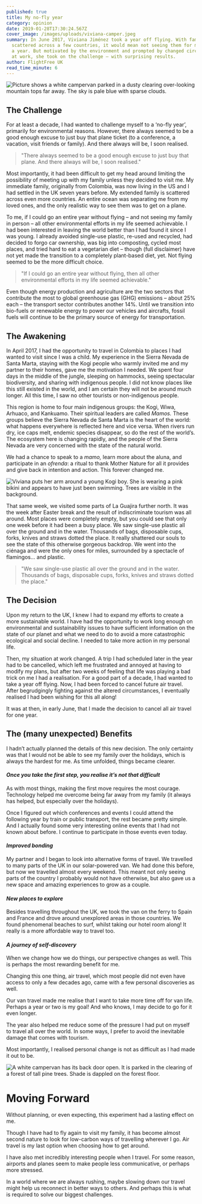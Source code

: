 ```yaml
---
published: true
title: My no-fly year
category: opinion
date: 2019-01-28T17:30:24.567Z
cover_image: /images/uploads/viviana-camper.jpeg
summary: In June 2017, Viviana Jiménez took a year off flying. With family
  scattered across a few countries, it would mean not seeing them for more than
  a year. But motivated by the environment and prompted by changed circumstances
  at work, she took on the challenge – with surprising results.
author: FlightFree UK
read_time_minute: 6
---
```

![Picture shows a white campervan parked in a dusty clearing over-looking mountain tops far away. The sky is pale blue with sparse clouds. ](/images/uploads/white-campervan-landscape.jpg)

## **The Challenge**

For at least a decade, I had wanted to challenge myself to a ‘no-fly year’, primarily for environmental reasons. However, there always seemed to be a good enough excuse to just buy that plane ticket (to a conference, a vacation, visit friends or family). And there always will be, I soon realised. 

> "There always seemed to be a good enough excuse to just buy that plane. And there always will be, I soon realised."

Most importantly, it had been difficult to get my head around limiting the possibility of meeting up with my family unless they decided to visit me. My immediate family, originally from Colombia, was now living in the US and I had settled in the UK seven years before. My extended family is scattered across even more countries. An entire ocean was separating me from my loved ones, and the only realistic way to see them was to get on a plane. 

To me, if I could go an entire year without flying – and not seeing my family in person – all other environmental efforts in my life seemed achievable. I had been interested in leaving the world better than I had found it since I was young. I already avoided single-use plastic, re-used and recycled, had decided to forgo car ownership, was big into composting, cycled most places, and tried hard to eat a vegetarian diet – though (full disclaimer) have not yet made the transition to a completely plant-based diet, yet. Not flying seemed to be the more difficult choice. 

> "If I could go an entire year without flying, then all other environmental efforts in my life seemed achievable."

Even though energy production and agriculture are the two sectors that contribute the most to global greenhouse gas (GHG) emissions – about 25% each – the transport sector contributes another 14%. Until we transition into bio-fuels or renewable energy to power our vehicles and aircrafts, fossil fuels will continue to be the primary source of energy for transportation. 

## **The Awakening**

In April 2017, I had the opportunity to travel in Colombia to places I had wanted to visit since I was a child. My experience in the Sierra Nevada de Santa Marta, staying with the Kogi people who warmly invited me and my partner to their homes, gave me the motivation I needed. We spent four days in the middle of the jungle, sleeping on hammocks, seeing spectacular biodiversity, and sharing with indigenous people. I did not know places like this still existed in the world, and I am certain they will not be around much longer. All this time, I saw no other tourists or non-indigenous people. 

This region is home to four main indigenous groups: the Kogi, Wiwa, Arhuaco, and Kankuamo. Their spiritual leaders are called *Mamos.* These groups believe the Sierra Nevada de Santa Marta is the heart of the world: what happens everywhere is reflected here and vice versa. When rivers run dry, ice caps melt, endemic species disappear, so do the rest of the world’s. The ecosystem here is changing rapidly, and the people of the Sierra Nevada are very concerned with the state of the natural world. 

We had a chance to speak to a *mamo,* learn more about the aluna, and participate in an *ofrenda*: a ritual to thank Mother Nature for all it provides and give back in intention and action. This forever changed me. 

![Viviana puts her arm around a young Kogi boy. She is wearing a pink bikini and appears to have just been swimming. Trees are visible in the background. ](/images/uploads/viviana-colombia.jpeg "Viviana and a young Kogi boy ")

That same week, we visited some parts of La Guajira further north. It was the week after Easter break and the result of indiscriminate tourism was all around. Most places were completely empty, but you could see that only one week before it had been a busy place. We saw single-use plastic all over the ground and in the water. Thousands of bags, disposable cups, forks, knives and straws dotted the place. It really shattered our souls to see the state of this otherwise gorgeous backdrop. We went into the ciénaga and were the only ones for miles, surrounded by a spectacle of flamingos… and plastic.

> "We saw single-use plastic all over the ground and in the water. Thousands of bags, disposable cups, forks, knives and straws dotted the place."

## **The Decision**

Upon my return to the UK, I knew I had to expand my efforts to create a more sustainable world. I have had the opportunity to work long enough on environmental and sustainability issues to have sufficient information on the state of our planet and what we need to do to avoid a more catastrophic ecological and social decline. I needed to take more action in my personal life.

Then, my situation at work changed. A trip I had scheduled later in the year had to be cancelled, which left me frustrated and annoyed at having to modify my plans, but after two weeks of feeling that life was playing a bad trick on me I had a realisation. For a good part of a decade, I had wanted to take a year off flying. Now, I had been forced to cancel future air travel. After begrudgingly fighting against the altered circumstances, I eventually realised I had been wishing for this all along! 

It was at then, in early June, that I made the decision to cancel all air travel for one year. 

## **The (many unexpected) Benefits**

I hadn’t actually planned the details of this new decision. The only certainty was that I would not be able to see my family over the holidays, which is always the hardest for me. As time unfolded, things became clearer. 

#### *Once you take the first step, you realise it’s not that difficult*

As with most things, making the first move requires the most courage. Technology helped me overcome being far away from my family (it always has helped, but especially over the holidays).  

Once I figured out which conferences and events I could attend the following year by train or public transport, the rest became pretty simple. And I actually found some very interesting online events that I had not known about before. I continue to participate in those events even today. 

#### *Improved bonding*

My partner and I began to look into alternative forms of travel. We travelled to many parts of the UK in our solar-powered van. We had done this before, but now we travelled almost every weekend. This meant not only seeing parts of the country I probably would not have otherwise, but also gave us a new space and amazing experiences to grow as a couple. 

#### *New places to explore*

Besides travelling throughout the UK, we took the van on the ferry to Spain and France and drove around unexplored areas in those countries. We found phenomenal beaches to surf, whilst taking our hotel room along! It really is a more affordable way to travel too.

#### *A journey of self-discovery*

When we change how we do things, our perspective changes as well. This is perhaps the most rewarding benefit for me. 

Changing this one thing, air travel, which most people did not even have access to only a few decades ago, came with a few personal discoveries as well.

Our van travel made me realise that I want to take more time off for van life. Perhaps a year or two is my goal! And who knows, I may decide to go for it even longer.

The year also helped me reduce some of the pressure I had put on myself to travel all over the world. In some ways, I prefer to avoid the inevitable damage that comes with tourism. 

Most importantly, I realised personal change is not as difficult as I had made it out to be. 

![A white campervan has its back door open. It is parked in the clearing of a forest of tall pine trees. Shade is dappled on the forest floor.](/images/uploads/viviana-camper.jpeg "Vivianas solar-powered van ")

# **Moving Forward**

Without planning, or even expecting, this experiment had a lasting effect on me. 

Though I have had to fly again to visit my family, it has become almost second nature to look for low-carbon ways of travelling wherever I go. Air travel is my last option when choosing how to get around. 

I have also met incredibly interesting people when I travel. For some reason, airports and planes seem to make people less communicative, or perhaps more stressed. 

In a world where we are always rushing, maybe slowing down our travel might help us reconnect in better ways to others. And perhaps this is what is required to solve our biggest challenges.